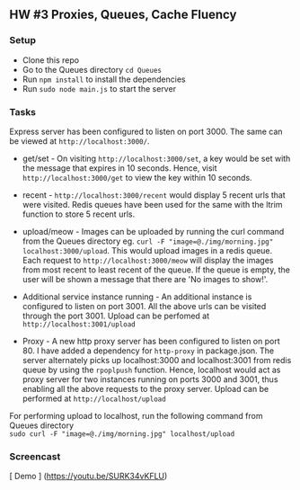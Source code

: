 ## HW #3 Proxies, Queues, Cache Fluency

### Setup
* Clone this repo
* Go to the Queues directory `cd Queues`
* Run `npm install` to install the dependencies
* Run `sudo node main.js` to start the server

### Tasks
Express server has been configured to listen on port 3000. The same can be viewed at `http://localhost:3000/`.

* get/set - On visiting `http://localhost:3000/set`, a key would be set with the message that expires in 10 seconds. Hence, visit `http://localhost:3000/get` to view the key within 10 seconds.

* recent - `http://localhost:3000/recent` would display 5 recent urls that were visited. Redis queues have been used for the same with the ltrim function to store 5 recent urls.

* upload/meow - Images can be uploaded by running the curl command from the Queues directory eg. `curl -F "image=@./img/morning.jpg" localhost:3000/upload`. This would upload images in a redis queue. Each request to `http://localhost:3000/meow` will display the images from most recent to least recent of the queue. If the queue is empty, the user will be shown a message that there are 'No images to show!'.

* Additional service instance running - An additional instance is configured to listen on port 3001. All the above urls can be visited through the port 3001. Upload can be perfomed at `http://localhost:3001/upload`

* Proxy - A new http proxy server has been configured to listen on port 80. I have added a dependency for `http-proxy` in package.json. The server alternately picks up localhost:3000 and localhost:3001 from redis queue by using the `rpoplpush` function. Hence, localhost would act as proxy server for two instances running on ports 3000 and 3001, thus enabling all the above requests to the proxy server. Upload can be performed at `http://localhost/upload`

For performing upload to localhost, run the following command from Queues directory <br/>
`sudo curl -F "image=@./img/morning.jpg" localhost/upload`

### Screencast
[ Demo ] (https://youtu.be/SURK34vKFLU)
